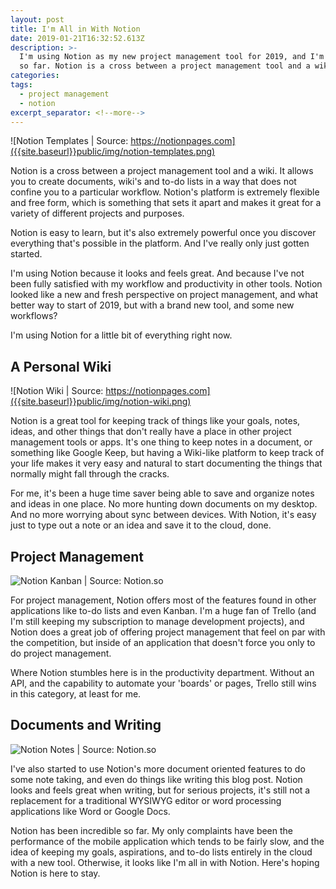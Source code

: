 ```yaml
---
layout: post
title: I'm All in With Notion
date: 2019-01-21T16:32:52.613Z
description: >-
  I'm using Notion as my new project management tool for 2019, and I'm loving it
  so far. Notion is a cross between a project management tool and a wiki. It allows you to create documents, wiki's and to-do lists in a way that does not confine you to a particular workflow. Notion's platform is extremely flexible and free form, which is something that sets it apart and makes it great for a variety of different projects and purposes.
categories:
tags:
  - project management
  - notion
excerpt_separator: <!--more-->
---
```

![Notion Templates | Source: https://notionpages.com]({{site.baseurl}}public/img/notion-templates.png)

Notion is a cross between a project management tool and a wiki. It allows you to create documents, wiki's and to-do lists in a way that does not confine you to a particular workflow. Notion's platform is extremely flexible and free form, which is something that sets it apart and makes it great for a variety of different projects and purposes.

<!--more-->

Notion is easy to learn, but it's also extremely powerful once you discover everything that's possible in the platform. And I've really only just gotten started.

I'm using Notion because it looks and feels great. And because I've not been fully satisfied with my workflow and productivity in other tools. Notion looked like a new and fresh perspective on project management, and what better way to start of 2019, but with a brand new tool, and some new workflows?

I'm using Notion for a little bit of everything right now.

## A Personal Wiki

![Notion Wiki | Source: https://notionpages.com]({{site.baseurl}}public/img/notion-wiki.png)

Notion is a great tool for keeping track of things like your goals, notes, ideas, and other things that don't really have a place in other project management tools or apps. It's one thing to keep notes in a document, or something like Google Keep, but having a Wiki-like platform to keep track of your life makes it very easy and natural to start documenting the things that normally might fall through the cracks.

For me, it's been a huge time saver being able to save and organize notes and ideas in one place. No more hunting down documents on my desktop. And no more worrying about sync between devices. With Notion, it's easy just to type out a note or an idea and save it to the cloud, done.

## Project Management

![Notion Kanban | Source: Notion.so]({{site.baseurl}}public/img/notion-kanban.png)

For project management, Notion offers most of the features found in other applications like to-do lists and even Kanban. I'm a huge fan of Trello (and I'm still keeping my subscription to manage development projects), and Notion does a great job of offering project management that feel on par with the competition, but inside of an application that doesn't force you only to do project management.

Where Notion stumbles here is in the productivity department. Without an API, and the capability to automate your 'boards' or pages, Trello still wins in this category, at least for me.

## Documents and Writing

![Notion Notes | Source: Notion.so]({{site.baseurl}}public/img/notion-notes.png)

I've also started to use Notion's more document oriented features to do some note taking, and even do things like writing this blog post. Notion looks and feels great when writing, but for serious projects, it's still not a replacement for a traditional WYSIWYG editor or word processing applications like Word or Google Docs.

Notion has been incredible so far. My only complaints have been the performance of the mobile application which tends to be fairly slow, and the idea of keeping my goals, aspirations, and to-do lists entirely in the cloud with a new tool. Otherwise, it looks like I'm all in with Notion. Here's hoping Notion is here to stay.
